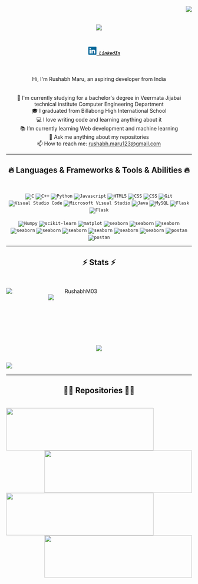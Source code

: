 <!-- GITHUB PROFILE -->
<!-- PROFILE -->
<!--
**RushabhM03/RushabhM03** is a ✨ _special_ ✨ repository because its `README.md` (this file) appears on your GitHub profile.

Here are some ideas to get you started:

- 🔭 I’m currently working on ...
- 🌱 I’m currently learning ...
- 👯 I’m looking to collaborate on ...
- 🤔 I’m looking for help with ...
- 💬 Ask me about ...
- 📫 How to reach me: ...
- 😄 Pronouns: ...
- ⚡ Fun fact: ...
-->
<img align="right" src="https://visitor-badge.laobi.icu/badge?page_id=RushabhM03.RushabhM03">

<h1 align="center">
  <a href="https://git.io/typing-svg">
    <img src="https://readme-typing-svg.herokuapp.com/?lines=Hello,+There!+👋;This+is+Rushabh+Maru....;Nice+to+meet+you!&center=true&size=30">
  </a>
</h1>

<h5 align="center">
  <code>
    <a href="https://www.linkedin.com/in/rushabh-maru-4a6b131b6/" title="LinkedIn Profile"><img width="22" src="img/linkedin.svg"> LinkedIn</a></code>
</h5>
<br>
<p align="center">
  Hi, I'm Rushabh Maru, an aspiring developer from India
  <br><br>
  <br>
  🔬 I'm currently studying for a bachelor's degree in Veermata Jijabai technical institute Computer Engineering Department
  <br>
  🎓 I graduated from Billabong High International School
  <br>
  💻 I love writing code and learning anything about it
  <br>
  📚 I’m currently learning Web development and machine learning
  <br>
  💬 Ask me anything about my repositories
  <br>
  📫 How to reach me: <a href="mailto: rushabh.maru123@gmail.com">rushabh.maru123@gmail.com</a>
</p>

<hr>
<h2 align="center">🔥 Languages & Frameworks & Tools & Abilities 🔥</h2>
<br>
<p align="center">
  <code><img title="C" height="25" src="https://cdn.svgporn.com/logos/c.svg"></code>
  <code><img title="C++" height="25" src="https://cdn.svgporn.com/logos/c-plusplus.svg"></code>
  <code><img title="Python" height="25" src="https://cdn.svgporn.com/logos/python.svg"></code>
  <code><img title="Javascript" height="25" src="https://cdn.svgporn.com/logos/javascript.svg"></code>
  <code><img title="HTML5" height="25" src="https://cdn.svgporn.com/logos/html-5.svg"></code>
  <code><img title="CSS" height="25" src="https://cdn.svgporn.com/logos/bootstrap.svg"></code>
  <code><img title="CSS" height="25" src="https://cdn.svgporn.com/logos/tailwindcss.svg"></code>
  <code><img title="Git" height="25" src="https://cdn.svgporn.com/logos/git.svg"></code>
  <code><img title="Visual Studio Code" height="25" src="https://cdn.svgporn.com/logos/visual-studio-code.svg"></code>
  <code><img title="Microsoft Visual Studio" height="25" src="https://cdn.svgporn.com/logos/tableau-icon.svg"></code>
  <code><img title="Java" height="25" src="https://cdn.svgporn.com/logos/java.svg"></code>
  <code><img title="MySQL" height="25" src="https://cdn.svgporn.com/logos/mysql.svg"></code>
  <code><img title="Flask" height="25" src="https://cdn.svgporn.com/logos/flask.svg"></code>
  <code><img title="Flask" height="25" src="https://cdn.svgporn.com/logos/tensorflow.svg"></code>
  <br><br>
  <code><img title="Numpy" height="25" src="https://github.com/get-icon/geticon/blob/master/icons/numpy-icon.svg"></code>
  <code><img title="scikit-learn" height="25" src="https://scikit-learn.org/stable/_static/scikit-learn-logo-small.png"></code>
  <code><img title="matplot" height="25" src="https://matplotlib.org/_static/images/logo2.svg"></code>
  <code><img title="seaborn" height="25" src="https://seaborn.pydata.org/_static/logo-wide-lightbg.svg"></code>
  <code><img title="seaborn" height="25" src="https://cdn.svgporn.com/logos/create-react-app.svg"></code>
  <code><img title="seaborn" height="25" src="https://cdn.svgporn.com/logos/nodejs.svg"></code>
  <code><img title="seaborn" height="25" src="https://cdn.svgporn.com/logos/npm.svg"></code>
  <code><img title="seaborn" height="25" src="https://cdn.svgporn.com/logos/jupyter.svg"></code>
  <code><img title="seaborn" height="25" src="https://cdn.svgporn.com/logos/angular-icon.svg"></code> 
  <code><img title="seaborn" height="25" src="https://cdn.svgporn.com/logos/php.svg"></code> 
  <code><img title="seaborn" height="25" src="https://cdn.svgporn.com/logos/elasticsearch.svg"></code> 
  <code><img title="seaborn" height="25" src="https://cdn.svgporn.com/logos/kibana.svg"></code> 
  <code><img title="postan" height="25" src="https://cdn.svgporn.com/logos/postman-icon.svg"></img></code>
  <code><img title="postan" height="25" src="https://cdn.svgporn.com/logos/nextjs-icon.svg"></img></code>
  
  
</p>
<hr>

<h2 align="center">⚡ Stats ⚡</h2>
<br>
<p align=center>
  <div align=center>
    <a href="https://github.com/denvercoder1/github-readme-streak-stats" title="Go to Source">
      <img align="left" width=390 src="https://github-readme-streak-stats.herokuapp.com/?user=RushabhM03&theme=react&border=61dafb&hide_border=true" alt="RushabhM03" />
    </a>
    <a href="https://github.com/RushabhM03/github-readme-stats" title="Go to Source">
      <img align="right" width=390 src="https://github-readme-stats.vercel.app/api?username=RushabhM03&show_icons=true&theme=react&border_color=61dafb&hide_border=true" />
    </a>
  </div>
  <br><br><br><br><br><br><br><br><br>
  <div align=center>
    <a href="https://github.com/RushabhM03/github-readme-stats">
      <img width=325 align="center" src="https://github-readme-stats.vercel.app/api/top-langs/?username=RushabhM03&hide=c%23,powershell,Mathematica,Ruby,Objective-C,Objective-C%2b%2b,Cuda&title_color=61dafb&text_color=ffffff&icon_color=61dafb&bg_color=20232a&langs_count=8&layout=compact&border_color=61dafb&hide_border=true" />
    </a>
  </div>
  <br>
  
  <img src="https://github-readme-activity-graph.vercel.app/graph?username=RushabhM03&theme=react-dark"></img>
</p>

<hr>
<h2 align="center">👨‍💻 Repositories 👨‍💻</h2>
<br>

<div width="100%" align="center">
  <a align="left" href="https://github.com/RushabhM03/stock-market-analyser" title="To Do List"><img align="left" height="115" width="400" src="https://github-readme-stats.vercel.app/api/pin/?username=RushabhM03&repo=stock-market-analyser&theme=react&border_color=61dafb&border_radius=10"></a>
  <a align="right" href="https://github.com/RushabhM03/TalentSustainIQ" title="talent sustain iq"><img align="right" height="115" width="400" src="https://github-readme-stats.vercel.app/api/pin/?username=RushabhM03&repo=TalentSustainIQ&theme=react&border_color=61dafb&border_radius=10"></a>
</div>
<br/><br/><br/><br/><br/><br/>

<div width="100%" align="center">
  <a align="left" href="https://github.com/RushabhM03/Movie_Recommendation"><img align="left" height="115" width="400" src="https://github-readme-stats.vercel.app/api/pin/?username=RushabhM03&repo=Movie_recommendation&theme=react&border_color=61dafb&border_radius=10"></a>
  <a align="right" href="https://github.com/RushabhM03/Data-structres" title="Data-structures"><img align="right" height="115" width="400" src="https://github-readme-stats.vercel.app/api/pin/?username=RushabhM03&repo=Data-structures&theme=react&border_color=61dafb&border_radius=10"></a>
</div>
<br/><br/><br/><br/><br/><br/>
